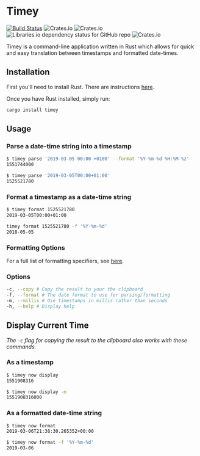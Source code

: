 # Timey

[![Build Status](https://travis-ci.org/ptrbrynt/timey.svg?branch=develop)](https://travis-ci.org/ptrbrynt/timey)
![Crates.io](https://img.shields.io/crates/v/timey.svg)
![Crates.io](https://img.shields.io/crates/d/timey.svg)
![Libraries.io dependency status for GitHub repo](https://img.shields.io/librariesio/github/ptrbrynt/timey.svg)
![Crates.io](https://img.shields.io/crates/l/timey.svg)

Timey is a command-line application written in Rust which allows for quick and easy translation between timestamps and formatted date-times.

## Installation

First you'll need to install Rust. There are instructions [here](https://www.rust-lang.org/tools/install).

Once you have Rust installed, simply run:

```bash
cargo install timey
```

## Usage

### Parse a date-time string into a timestamp

```bash
$ timey parse '2019-03-05 00:00 +0100' --format '%Y-%m-%d %H:%M %z'
1551744000
```

```bash
$ timey parse '2019-03-05T00:00+01:00'
1525521780
```

### Format a timestamp as a date-time string

```bash
$ timey format 1525521780
2019-03-05T00:00+01:00
```

```bash
timey format 1525521780 -f '%Y-%m-%d'
2018-05-05
```

### Formatting Options

For a full list of formatting specifiers, see [here](https://docs.rs/chrono/0.4.6/chrono/format/strftime/index.html#specifiers).

### Options

```bash
-c, --copy # Copy the result to your the clipboard
-f, --format # The date format to use for parsing/formatting
-m, --millis # Use timestamps in millis rather than seconds
-h, --help # Display help
```

## Display Current Time

_The `-c` flag for copying the result to the clipboard also works with these commands._

### As a timestamp

```bash
$ timey now display
1551908316
```

```bash
$ timey now display -m
1551908316000
```

### As a formatted date-time string

```bash
$ timey now format
2019-03-06T21:38:30.265352+00:00
```

```bash
$ timey now format -f '%Y-%m-%d'
2019-03-06
```
